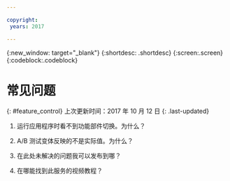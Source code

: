 ```yaml
---

copyright:
 years: 2017

---
```


{:new_window: target="_blank"}
{:shortdesc: .shortdesc}
{:screen:.screen}
{:codeblock:.codeblock}

# 常见问题
{: #feature_control}
上次更新时间：2017 年 10 月 12 日
{: .last-updated}


1.	运行应用程序时看不到功能部件切换。为什么？


2.	A/B 测试变体反映的不是实际值。为什么？


3.	在此处未解决的问题我可以发布到哪？


4.	在哪能找到此服务的视频教程？
